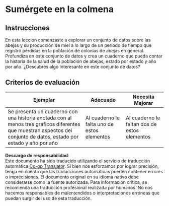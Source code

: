 <!--
CO_OP_TRANSLATOR_METADATA:
{
  "original_hash": "680419753c086eef51be86607c623945",
  "translation_date": "2025-08-24T01:07:57+00:00",
  "source_file": "3-Data-Visualization/12-visualization-relationships/assignment.md",
  "language_code": "es"
}
-->
# Sumérgete en la colmena

## Instrucciones

En esta lección comenzaste a explorar un conjunto de datos sobre las abejas y su producción de miel a lo largo de un período de tiempo que registró pérdidas en la población de colonias de abejas en general. Profundiza en este conjunto de datos y crea un cuaderno que pueda contar la historia de la salud de la población de abejas, estado por estado y año por año. ¿Descubres algo interesante en este conjunto de datos?

## Criterios de evaluación

| Ejemplar                                                                                                                                                 | Adecuado                                 | Necesita Mejorar                         |
| -------------------------------------------------------------------------------------------------------------------------------------------------------- | ---------------------------------------- | ---------------------------------------- |
| Se presenta un cuaderno con una historia anotada con al menos tres gráficos diferentes que muestran aspectos del conjunto de datos, estado por estado y año por año | Al cuaderno le falta uno de estos elementos | Al cuaderno le faltan dos de estos elementos |

**Descargo de responsabilidad**:  
Este documento ha sido traducido utilizando el servicio de traducción automática [Co-op Translator](https://github.com/Azure/co-op-translator). Si bien nos esforzamos por lograr precisión, tenga en cuenta que las traducciones automáticas pueden contener errores o imprecisiones. El documento original en su idioma nativo debe considerarse como la fuente autorizada. Para información crítica, se recomienda una traducción profesional realizada por humanos. No nos hacemos responsables de malentendidos o interpretaciones erróneas que puedan surgir del uso de esta traducción.